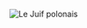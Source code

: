 ![Le Juif polonais](https://upload.wikimedia.org/wikipedia/commons/thumb/b/b4/Gemini_5_Elliot_See_water_egress_training.jpg/350px-Gemini_5_Elliot_See_water_egress_training.jpg)